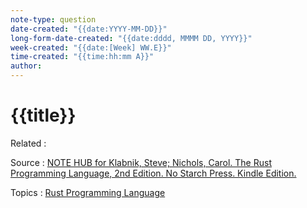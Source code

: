 ```yaml
---
note-type: question
date-created: "{{date:YYYY-MM-DD}}"
long-form-date-created: "{{date:dddd, MMMM DD, YYYY}}"
week-created: "{{date:[Week] WW.E}}"
time-created: "{{time:hh:mm A}}"
author:
---
```


# {{title}}

Related :

Source : [NOTE HUB for Klabnik, Steve; Nichols, Carol. The Rust Programming Language, 2nd Edition. No Starch Press. Kindle Edition.](../Book%20Notes%20and%20References%20Library%20📚/The%20Rust%20Programming%20Language%20-%202nd%20Edition/NOTE%20HUB.md)

Topics : [Rust Programming Language](../4-hub-notes-🚉/Rust.md)

<!-- Takeaways and Inspirations -->
